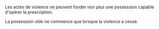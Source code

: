 Les actes de violence ne peuvent fonder non plus une possession capable d'opérer la prescription.

La possession utile ne commence que lorsque la violence a cessé.
